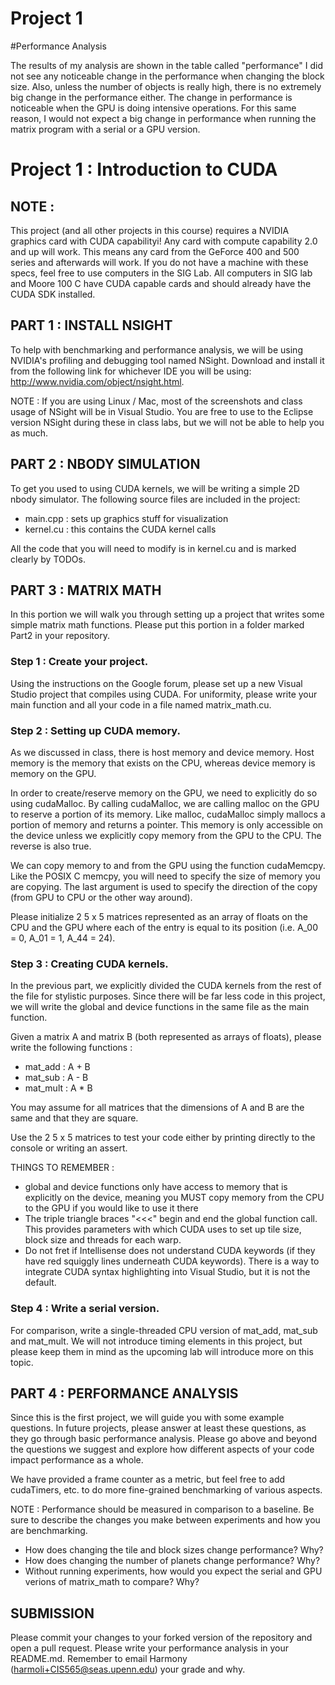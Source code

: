 Project 1
=========

#Performance Analysis

The results of my analysis are shown in the table called "performance"
I did not see any noticeable change in the performance when changing the block size. 
Also, unless the number of objects is really high, there is no extremely big change 
in the performance either. The change in performance is noticeable when the GPU is 
doing intensive operations. For this same reason, I would not expect a big change in 
performance when running the matrix program with a serial or a GPU version. 





# Project 1 : Introduction to CUDA

## NOTE :
This project (and all other projects in this course) requires a NVIDIA graphics
card with CUDA capabilityi!  Any card with compute capability 2.0 and up will
work.  This means any card from the GeForce 400 and 500 series and afterwards
will work.  If you do not have a machine with these specs, feel free to use
computers in the SIG Lab.  All computers in SIG lab and Moore 100 C have CUDA 
capable cards and should already have the CUDA SDK installed. 

## PART 1 : INSTALL NSIGHT
To help with benchmarking and performance analysis, we will be using NVIDIA's
profiling and debugging tool named NSight. Download and install it from the
following link for whichever IDE you will be using:
http://www.nvidia.com/object/nsight.html. 

NOTE : If you are using Linux / Mac, most of the screenshots and class usage of
NSight will be in Visual Studio.  You are free to use to the Eclipse version
NSight during these in class labs, but we will not be able to help you as much.

## PART 2 : NBODY SIMULATION
To get you used to using CUDA kernels, we will be writing a simple 2D nbody 
simulator.  The following source files are included in the project:

* main.cpp : sets up graphics stuff for visualization
* kernel.cu : this contains the CUDA kernel calls

All the code that you will need to modify is in kernel.cu and is marked clearly
by TODOs.

## PART 3 : MATRIX MATH
In this portion we will walk you through setting up a project that writes some
simple matrix math functions. Please put this portion in a folder marked Part2
in your repository. 

### Step 1 : Create your project.
Using the instructions on the Google forum, please set up a new Visual Studio project that
compiles using CUDA. For uniformity, please write your main function and all
your code in a file named matrix_math.cu.

### Step 2 : Setting up CUDA memory.
As we discussed in class, there is host memory and device memory.  Host memory
is the memory that exists on the CPU, whereas device memory is memory on the
GPU.  

In order to create/reserve memory on the GPU, we need to explicitly do so
using cudaMalloc.  By calling cudaMalloc, we are calling malloc on the GPU to
reserve a portion of its memory.  Like malloc, cudaMalloc simply mallocs a
portion of memory and returns a pointer. This memory is only accessible on the
device unless we explicitly copy memory from the GPU to the CPU.  The reverse is
also true.  

We can copy memory to and from the GPU using the function cudaMemcpy. Like the
POSIX C memcpy, you will need to specify the size of memory you are copying.
The last argument is used to specify the direction of the copy (from GPU to CPU
or the other way around).

Please initialize 2 5 x 5 matrices represented as an array of floats on the CPU
and the GPU where each of the entry is equal to its position (i.e. A_00 = 0,
A_01 = 1, A_44 = 24). 

### Step 3 : Creating CUDA kernels. 
In the previous part, we explicitly divided the CUDA kernels from the rest of
the file for stylistic purposes.  Since there will be far less code in this
project, we will write the global and device functions in the same file as the
main function.

Given a matrix A and matrix B (both represented as arrays of floats), please
write the following functions :
* mat_add : A + B
* mat_sub : A - B
* mat_mult : A * B

You may assume for all matrices that the dimensions of A and B are the same and
that they are square.

Use the 2 5 x 5 matrices to test your code either by printing directly to the
console or writing an assert.

THINGS TO REMEMBER :
* global and device functions only have access to memory that is explicitly on
  the device, meaning you MUST copy memory from the CPU to the GPU if you would
  like to use it there
* The triple triangle braces "<<<" begin and end the global function call.  This
  provides parameters with which CUDA uses to set up tile size, block size and
  threads for each warp.
* Do not fret if Intellisense does not understand CUDA keywords (if they have
  red squiggly lines underneath CUDA keywords).  There is a way to integrate
  CUDA syntax highlighting into Visual Studio, but it is not the default.

### Step 4 : Write a serial version.
For comparison, write a single-threaded CPU version of mat_add, mat_sub and
mat_mult. We will not introduce timing elements in this project, but please
keep them in mind as the upcoming lab will introduce more on this topic. 

## PART 4 : PERFORMANCE ANALYSIS
Since this is the first project, we will guide you with some example
questions.  In future projects, please answer at least these questions, as
they go through basic performance analysis.  Please go above and beyond the
questions we suggest and explore how different aspects of your code impact
performance as a whole. 

We have provided a frame counter as a metric, but feel free to add cudaTimers,
etc. to do more fine-grained benchmarking of various aspects. 

NOTE : Performance should be measured in comparison to a baseline.  Be sure to
describe the changes you make between experiments and how you are benchmarking.

* How does changing the tile and block sizes change performance? Why?
* How does changing the number of planets change performance? Why?
* Without running experiments, how would you expect the serial and GPU verions
  of matrix_math to compare?  Why?

## SUBMISSION
Please commit your changes to your forked version of the repository and open a
pull request.  Please write your performance analysis in your README.md.
Remember to email Harmony (harmoli+CIS565@seas.upenn.edu) your grade and why.
